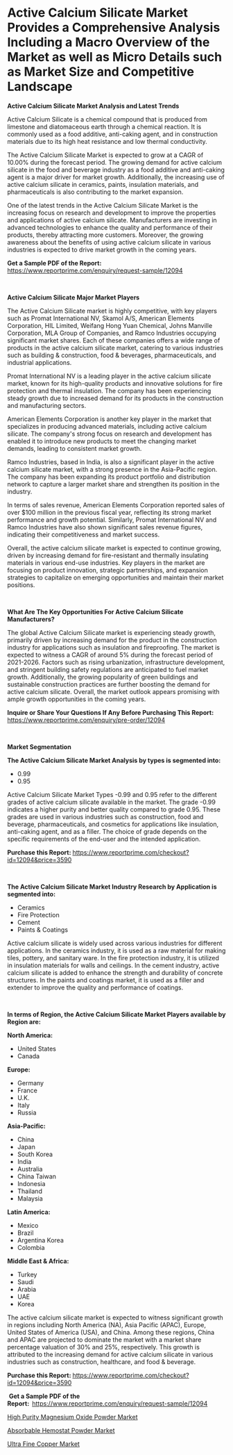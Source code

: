<p><h1>Active Calcium Silicate Market Provides a Comprehensive Analysis Including a Macro Overview of the Market as well as Micro Details such as Market Size and Competitive Landscape</h1></p><p><strong>Active Calcium Silicate Market Analysis and Latest Trends</strong></p>
<p><p>Active Calcium Silicate is a chemical compound that is produced from limestone and diatomaceous earth through a chemical reaction. It is commonly used as a food additive, anti-caking agent, and in construction materials due to its high heat resistance and low thermal conductivity.</p><p>The Active Calcium Silicate Market is expected to grow at a CAGR of 10.00% during the forecast period. The growing demand for active calcium silicate in the food and beverage industry as a food additive and anti-caking agent is a major driver for market growth. Additionally, the increasing use of active calcium silicate in ceramics, paints, insulation materials, and pharmaceuticals is also contributing to the market expansion.</p><p>One of the latest trends in the Active Calcium Silicate Market is the increasing focus on research and development to improve the properties and applications of active calcium silicate. Manufacturers are investing in advanced technologies to enhance the quality and performance of their products, thereby attracting more customers. Moreover, the growing awareness about the benefits of using active calcium silicate in various industries is expected to drive market growth in the coming years.</p></p>
<p><strong>Get a Sample PDF of the Report:&nbsp;</strong> <a href="https://www.reportprime.com/enquiry/request-sample/12094">https://www.reportprime.com/enquiry/request-sample/12094</a></p>
<p>&nbsp;</p>
<p><strong>Active Calcium Silicate Major Market Players</strong></p>
<p><p>The Active Calcium Silicate market is highly competitive, with key players such as Promat International NV, Skamol A/S, American Elements Corporation, HIL Limited, Weifang Hong Yuan Chemical, Johns Manville Corporation, MLA Group of Companies, and Ramco Industries occupying significant market shares. Each of these companies offers a wide range of products in the active calcium silicate market, catering to various industries such as building & construction, food & beverages, pharmaceuticals, and industrial applications.</p><p>Promat International NV is a leading player in the active calcium silicate market, known for its high-quality products and innovative solutions for fire protection and thermal insulation. The company has been experiencing steady growth due to increased demand for its products in the construction and manufacturing sectors.</p><p>American Elements Corporation is another key player in the market that specializes in producing advanced materials, including active calcium silicate. The company's strong focus on research and development has enabled it to introduce new products to meet the changing market demands, leading to consistent market growth.</p><p>Ramco Industries, based in India, is also a significant player in the active calcium silicate market, with a strong presence in the Asia-Pacific region. The company has been expanding its product portfolio and distribution network to capture a larger market share and strengthen its position in the industry.</p><p>In terms of sales revenue, American Elements Corporation reported sales of over $100 million in the previous fiscal year, reflecting its strong market performance and growth potential. Similarly, Promat International NV and Ramco Industries have also shown significant sales revenue figures, indicating their competitiveness and market success.</p><p>Overall, the active calcium silicate market is expected to continue growing, driven by increasing demand for fire-resistant and thermally insulating materials in various end-use industries. Key players in the market are focusing on product innovation, strategic partnerships, and expansion strategies to capitalize on emerging opportunities and maintain their market positions.</p></p>
<p>&nbsp;</p>
<p><strong>What Are The Key Opportunities For Active Calcium Silicate Manufacturers?</strong></p>
<p><p>The global Active Calcium Silicate market is experiencing steady growth, primarily driven by increasing demand for the product in the construction industry for applications such as insulation and fireproofing. The market is expected to witness a CAGR of around 5% during the forecast period of 2021-2026. Factors such as rising urbanization, infrastructure development, and stringent building safety regulations are anticipated to fuel market growth. Additionally, the growing popularity of green buildings and sustainable construction practices are further boosting the demand for active calcium silicate. Overall, the market outlook appears promising with ample growth opportunities in the coming years.</p></p>
<p><strong>Inquire or Share Your Questions If Any Before Purchasing This Report:</strong> <a href="https://www.reportprime.com/enquiry/pre-order/12094">https://www.reportprime.com/enquiry/pre-order/12094</a></p>
<p>&nbsp;</p>
<p><strong>Market Segmentation</strong></p>
<p><strong>The Active Calcium Silicate Market Analysis by types is segmented into:</strong></p>
<p><ul><li>0.99</li><li>0.95</li></ul></p>
<p><p>Active Calcium Silicate Market Types -0.99 and 0.95 refer to the different grades of active calcium silicate available in the market. The grade -0.99 indicates a higher purity and better quality compared to grade 0.95. These grades are used in various industries such as construction, food and beverage, pharmaceuticals, and cosmetics for applications like insulation, anti-caking agent, and as a filler. The choice of grade depends on the specific requirements of the end-user and the intended application.</p></p>
<p><strong>Purchase this Report:&nbsp;</strong><a href="https://www.reportprime.com/checkout?id=12094&price=3590">https://www.reportprime.com/checkout?id=12094&price=3590</a></p>
<p>&nbsp;</p>
<p><strong>The Active Calcium Silicate Market Industry Research by Application is segmented into:</strong></p>
<p><ul><li>Ceramics</li><li>Fire Protection</li><li>Cement</li><li>Paints & Coatings</li></ul></p>
<p><p>Active calcium silicate is widely used across various industries for different applications. In the ceramics industry, it is used as a raw material for making tiles, pottery, and sanitary ware. In the fire protection industry, it is utilized in insulation materials for walls and ceilings. In the cement industry, active calcium silicate is added to enhance the strength and durability of concrete structures. In the paints and coatings market, it is used as a filler and extender to improve the quality and performance of coatings.</p></p>
<p>&nbsp;</p>
<p><strong>In terms of Region, the Active Calcium Silicate Market Players available by Region are:</strong></p>
<p>
    <p> <strong> North America: </strong>
        <ul>
            <li>United States</li>
            <li>Canada</li>
        </ul>
        </p> 
    <p> <strong> Europe: </strong>
        <ul>
            <li>Germany</li>
            <li>France</li>
            <li>U.K.</li>
            <li>Italy</li>
            <li>Russia</li>
        </ul>
        </p> 
    <p> <strong> Asia-Pacific: </strong>
        <ul>
            <li>China</li>
            <li>Japan</li>
            <li>South Korea</li>
            <li>India</li>
            <li>Australia</li>
            <li>China Taiwan</li>
            <li>Indonesia</li>
            <li>Thailand</li>
            <li>Malaysia</li>
        </ul>
        </p> 
    <p> <strong> Latin America: </strong>
        <ul>
            <li>Mexico</li>
            <li>Brazil</li>
            <li>Argentina Korea</li>
            <li>Colombia</li>
        </ul>
        </p> 
    <p> <strong> Middle East & Africa: </strong>
        <ul>
            <li>Turkey</li>
            <li>Saudi</li>
            <li>Arabia</li>
            <li>UAE</li>
            <li>Korea</li>
        </ul>
    </p>
    </p>
<p><p>The active calcium silicate market is expected to witness significant growth in regions including North America (NA), Asia Pacific (APAC), Europe, United States of America (USA), and China. Among these regions, China and APAC are projected to dominate the market with a market share percentage valuation of 30% and 25%, respectively. This growth is attributed to the increasing demand for active calcium silicate in various industries such as construction, healthcare, and food & beverage.</p></p>
<p><strong>Purchase this Report: </strong><a href="https://www.reportprime.com/checkout?id=12094&price=3590">https://www.reportprime.com/checkout?id=12094&price=3590</a></p>
<p>&nbsp;<strong>Get a Sample PDF of the Report:&nbsp;&nbsp;</strong><a href="https://www.reportprime.com/enquiry/request-sample/12094">https://www.reportprime.com/enquiry/request-sample/12094</a></p>
<p><strong></strong></p>
<p><p><a href="https://view.publitas.com/reportprime-1/high-purity-magnesium-oxide-powder-market-size-furnishes-valuable-information-encompassing-market-share-market-trends-and-projections-spanning-from-2023-to-2030/">High Purity Magnesium Oxide Powder Market</a></p><p><a href="https://view.publitas.com/reportprime-1/absorbable-hemostat-powder-market-analysis-examines-its-scope-on-growth-opportunities-and-forecasted-trends-spanning-from-2023-to-2030/">Absorbable Hemostat Powder Market</a></p><p><a href="https://view.publitas.com/reportprime-1/ultra-fine-copper-market-size-global-industry-overview-market-segmentation-and-forecast-2023-to-2030/">Ultra Fine Copper Market</a></p></p>